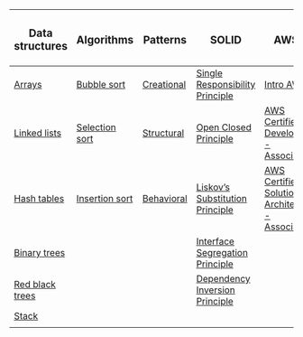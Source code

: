 

| <H3> Data structures                                                                             | <H3> Algorithms                                                                                  |<H3> Patterns                       			                  			                              | <H3> SOLID                                                                                 | <h3> AWS                             	                									   					   |
|--------------------------------------------------------------------------------------------------|--------------------------------------------------------------------------------------------------|-------------------------------------------------------------------------------------------------------|--------------------------------------------------------------------------------------------|-------------------------------------------------------------------------------------------------------------------|
| [Arrays](Lafore/src/main/resources/data_structures/arrays/arrays.md)                             | [Bubble sort](Lafore/src/main/resources/algorithms/bubble_sort/bubble_sort.md)                   |	[Creational](Patterns/src/main/java/com/linnik/wickiup/patterns/_1_creational/creational_patterns.md) |  [Single Responsibility Principle](Solid/src/main/resources/solid/single_responsibility.md)| [Intro AWS](AWS/src/main/java/aws/intro/intro.md) 	            								   					   |
| [Linked lists](Lafore/src/main/resources/data_structures/linked_lists/linked_lists.md)           | [Selection sort](Lafore/src/main/resources/algorithms/selection_sort/selection_sort.md)          |	[Structural](Patterns/src/main/java/com/linnik/wickiup/patterns/_2_structural/structural_patterns.md) |  [Open Closed Principle](Solid/src/main/resources/solid/open_close.md)                     | [AWS Certified Developer - Associate](AWS/src/main/java/aws/developer/developer.md) 		   					   | 
| [Hash tables](Lafore/src/main/resources/data_structures/hash_tables/hash_tables.md)              | [Insertion sort](Lafore/src/main/resources/algorithms/insertion_sort/insertion_sort.md)          | [Behavioral](Patterns/src/main/java/com/linnik/wickiup/patterns/_3_behavioral/behavioral_patterns.md) |  [Liskov’s Substitution Principle](Solid/src/main/resources/solid/liskov_substitution.md)  | [AWS Certified Solutions Architect - Associate](AWS/src/main/java/aws/solutions_architect/solutions_architect.md) |
| [Binary trees](Lafore/src/main/resources/data_structures/binary_trees/binary_trees.md)           |                                                                                                  |	                                   			                  			                              |  [Interface Segregation Principle](Solid/src/main/resources/solid/interface_segregation.md)| 										                  									   					   |
| [Red black trees](Lafore/rc/main/resources/data_structures/red_black_trees/red_black_trees.md)   |                                                                                                  |                                    			                   			                              |  [Dependency Inversion Principle](Solid/src/main/resources/solid/dependency_inversion.md)  | 																			    			  					   |
| [Stack](Lafore/src/main/resources/data_structures/stack/stack.md)                                |                                                                                                  |                                    			                  			                              |                                                                                            | 																						       					   |
|																								   |																								  |																									      |																							   | 																							   					   |
